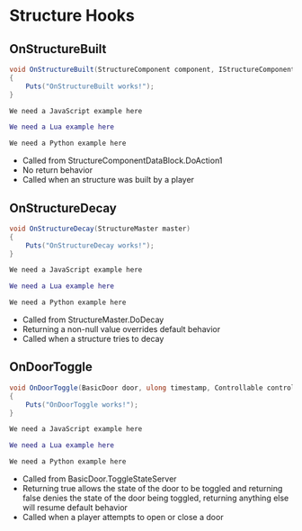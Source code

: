 # Structure Hooks

## OnStructureBuilt

``` csharp
void OnStructureBuilt(StructureComponent component, IStructureComponentItem item)
{
    Puts("OnStructureBuilt works!");
}
```

``` javascript
We need a JavaScript example here
```

``` lua
We need a Lua example here
```

``` python
We need a Python example here
```

 * Called from StructureComponentDataBlock.DoAction1
 * No return behavior
 * Called when an structure was built by a player

## OnStructureDecay

``` csharp
void OnStructureDecay(StructureMaster master)
{
    Puts("OnStructureDecay works!");
}
```

``` javascript
We need a JavaScript example here
```

``` lua
We need a Lua example here
```

``` python
We need a Python example here
```

 * Called from StructureMaster.DoDecay
 * Returning a non-null value overrides default behavior
 * Called when a structure tries to decay

## OnDoorToggle

``` csharp
void OnDoorToggle(BasicDoor door, ulong timestamp, Controllable controllable)
{
    Puts("OnDoorToggle works!");
}
```

``` javascript
We need a JavaScript example here
```

``` lua
We need a Lua example here
```

``` python
We need a Python example here
```

 * Called from BasicDoor.ToggleStateServer
 * Returning true allows the state of the door to be toggled and returning false denies the state of the door being toggled, returning anything else will resume default behavior
 * Called when a player attempts to open or close a door
